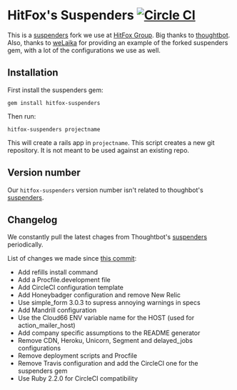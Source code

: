# HitFox's Suspenders [![Circle CI](https://circleci.com/gh/HitFox/hitfox-suspenders.svg?style=svg)](https://circleci.com/gh/HitFox/hitfox-suspenders)

This is a [suspenders](https://github.com/thoughtbot/suspenders) fork we use at [HitFox Group](http://hitfoxgroup.com).
Big thanks to [thoughtbot](http://thoughtbot.com/community). Also, thanks to [weLaika](https://github.com/welaika) for providing an example of the forked suspenders gem, with a lot of the configurations we use as well.


Installation
------------

First install the suspenders gem:

    gem install hitfox-suspenders

Then run:

    hitfox-suspenders projectname

This will create a rails app in `projectname`. This script creates a
new git repository. It is not meant to be used against an existing repo.


Version number
--------------

Our `hitfox-suspenders` version number isn't related to thoughbot's [suspenders](https://github.com/thoughtbot/suspenders).


Changelog
---------

We constantly pull the latest chages from Thoughtbot's [suspenders](https://github.com/thoughtbot/suspenders) periodically.

List of changes we made since [this commit](https://github.com/thoughtbot/suspenders/commit/a470912e9df01fda62f0c23ce032a1c9b5493b69):
- Add refills install command
- Add a Procfile.development file
- Add CircleCI configuration template
- Add Honeybadger configuration and remove New Relic
- Use simple_form 3.0.3 to supress annoying warnings in specs
- Add Mandrill configuration
- Use the Cloud66 ENV variable name for the HOST (used for action_mailer_host)
- Add company specific assumptions to the README generator
- Remove CDN, Heroku, Unicorn, Segment and delayed_jobs configurations
- Remove deployment scripts and Procfile
- Remove Travis configuration and add the CircleCI one for the suspenders gem
- Use Ruby 2.2.0 for CircleCI compatibility
